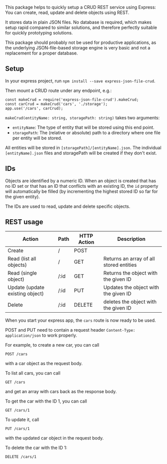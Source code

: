 This package helps to quickly setup a CRUD REST service using Express:
You can create, read, update and delete objects using REST.

It stores data in plain JSON files. No database is required, which makes
setup rapid compared to similar solutions, and therefore perfectly suitable
for quickly prototyping solutions.

This package should probably not be used for productive applications, as
the underlying JSON-file-based storage engine is very basic and not a
replacement for a proper database.

## Setup

In your express project, run `npm install --save express-json-file-crud`.

Then mount a CRUD route under any endpoint, e.g.:

    const makeCrud = require('express-json-file-crud').makeCrud;
    const carCrud = makeCrud('cars', './storage');
    app.use('/cars', carCrud);

`makeCrud(entityName: string, storagePath: string)` takes two arguments:
* `entityName`: The type of entity that will be stored using this end
  point.
* `storagePath`: The (relative or absolute) path to a directory where
  one file per entity will be stored.

All entities will be stored in `[storagePath]/[entityName].json`. The individual
`[entityName].json` files and storagePath will be created if they don't exist.

## IDs
Objects are identified by a numeric ID. When an object is created that
has no ID set or that has an ID that conflicts with an existing ID,
the `id` property will automatically be filled (by incrementing the
highest stored ID so far for the given entity).

The IDs are used to read, update and delete specific objects.

## REST usage

| Action | Path | HTTP Action | Description |
|--------|-----|-------------|-------------|
| Create | /   | POST        | |
| Read (list all objects) | / | GET | Returns an array of all stored entities |
| Read (single object) | /:id | GET | Returns the object with the given ID |
| Update (update existing object) | /:id | PUT | Updates the object with the given ID |
| Delete | /:id | DELETE | deletes the object with the given ID |

When you start your express app, the `cars` route is now ready to
be used.

POST and PUT need to contain a request header `Content-Type: application/json`
to work properly.

For example, to create a new car, you can call

    POST /cars

with a car object as the request body.

To list all cars, you can call

    GET /cars

and get an array with cars back as the response body.

To get the car with the ID 1, you can call

    GET /cars/1

To update it, call

    PUT /cars/1

with the updated car object in the request body.

To delete the car with the ID 1:

    DELETE /cars/1

